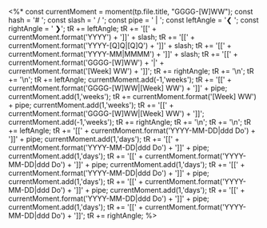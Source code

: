 <%*
const currentMoment = moment(tp.file.title, "GGGG-[W]WW");
const hash = '# ';
const slash = ' / ';
const pipe = ' | ';
const leftAngle = '❮ ';
const rightAngle = ' ❯';
tR += leftAngle;
tR += '[[' + currentMoment.format('YYYY') + ']]' + slash;
tR += '[[' + currentMoment.format('YYYY-[Q]Q|[Q]Q') + ']]' + slash;
tR += '[[' + currentMoment.format('YYYY-MM|MMMM') + ']]' + slash;
tR += '[[' + currentMoment.format('GGGG-[W]WW') + '|' + currentMoment.format('[Week] WW') + ']]';
tR += rightAngle;
tR += '\n';
tR += '\n';
tR += leftAngle;
currentMoment.add(-1,'weeks');
tR += '[[' + currentMoment.format('GGGG-[W]WW|[Week] WW') + ']]' + pipe;
currentMoment.add(1,'weeks');
tR += currentMoment.format('[Week] WW') + pipe;
currentMoment.add(1,'weeks');
tR += '[[' + currentMoment.format('GGGG-[W]WW|[Week] WW') + ']]';
currentMoment.add(-1,'weeks');
tR += rightAngle;
tR += '\n';
tR += '\n';
tR += leftAngle;
tR += '[[' + currentMoment.format('YYYY-MM-DD|ddd Do') + ']]' + pipe;
currentMoment.add(1,'days');
tR += '[[' + currentMoment.format('YYYY-MM-DD|ddd Do') + ']]' + pipe;
currentMoment.add(1,'days');
tR += '[[' + currentMoment.format('YYYY-MM-DD|ddd Do') + ']]' + pipe;
currentMoment.add(1,'days');
tR += '[[' + currentMoment.format('YYYY-MM-DD|ddd Do') + ']]' + pipe;
currentMoment.add(1,'days');
tR += '[[' + currentMoment.format('YYYY-MM-DD|ddd Do') + ']]' + pipe;
currentMoment.add(1,'days');
tR += '[[' + currentMoment.format('YYYY-MM-DD|ddd Do') + ']]' + pipe;
currentMoment.add(1,'days');
tR += '[[' + currentMoment.format('YYYY-MM-DD|ddd Do') + ']]';
tR += rightAngle;
%>
